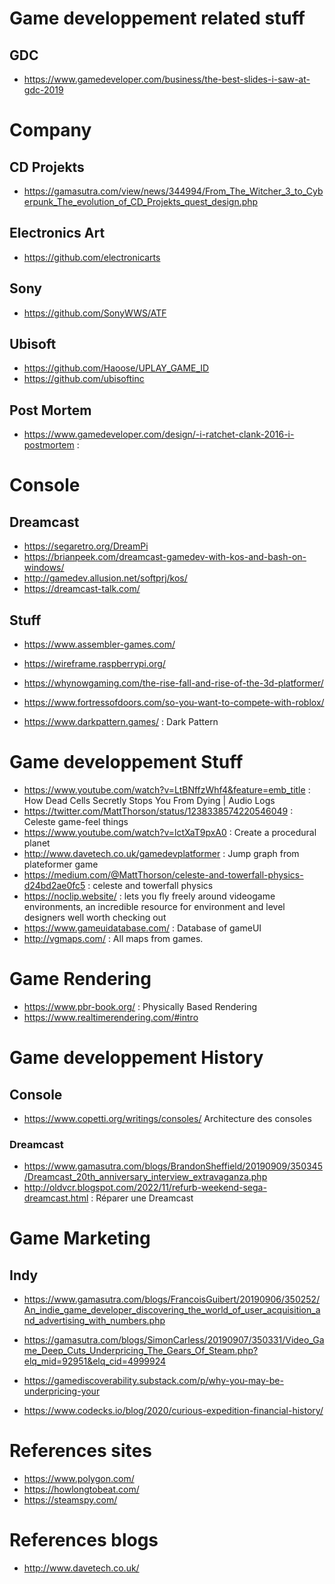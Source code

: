 # Game developpement related stuff

## GDC 
 - https://www.gamedeveloper.com/business/the-best-slides-i-saw-at-gdc-2019

# Company 

## CD Projekts
- https://gamasutra.com/view/news/344994/From_The_Witcher_3_to_Cyberpunk_The_evolution_of_CD_Projekts_quest_design.php

## Electronics Art
- https://github.com/electronicarts

## Sony
- https://github.com/SonyWWS/ATF

## Ubisoft
- https://github.com/Haoose/UPLAY_GAME_ID
- https://github.com/ubisoftinc

## Post Mortem
 - https://www.gamedeveloper.com/design/-i-ratchet-clank-2016-i-postmortem : 

# Console

## Dreamcast 
 - https://segaretro.org/DreamPi
 - https://brianpeek.com/dreamcast-gamedev-with-kos-and-bash-on-windows/
 - http://gamedev.allusion.net/softprj/kos/
 - https://dreamcast-talk.com/

## Stuff
 - https://www.assembler-games.com/
 - https://wireframe.raspberrypi.org/
 - https://whynowgaming.com/the-rise-fall-and-rise-of-the-3d-platformer/
 - https://www.fortressofdoors.com/so-you-want-to-compete-with-roblox/

 - https://www.darkpattern.games/ : Dark Pattern


# Game developpement Stuff
 - https://www.youtube.com/watch?v=LtBNffzWhf4&feature=emb_title : How Dead Cells Secretly Stops You From Dying | Audio Logs
 - https://twitter.com/MattThorson/status/1238338574220546049 : Celeste game-feel things
 - https://www.youtube.com/watch?v=lctXaT9pxA0 : Create a procedural planet
 - http://www.davetech.co.uk/gamedevplatformer : Jump graph from plateformer game
 - https://medium.com/@MattThorson/celeste-and-towerfall-physics-d24bd2ae0fc5 : celeste and towerfall physics
 - https://noclip.website/ : lets you fly freely around videogame environments, an incredible resource for environment and level designers well worth checking out
 - https://www.gameuidatabase.com/ : Database of gameUI
 - http://vgmaps.com/ : All maps from games.

# Game Rendering
 - https://www.pbr-book.org/ : Physically Based Rendering
 - https://www.realtimerendering.com/#intro
# Game developpement History

## Console

- https://www.copetti.org/writings/consoles/ Architecture des consoles

### Dreamcast
 - https://www.gamasutra.com/blogs/BrandonSheffield/20190909/350345/Dreamcast_20th_anniversary_interview_extravaganza.php
 - http://oldvcr.blogspot.com/2022/11/refurb-weekend-sega-dreamcast.html : Réparer une Dreamcast
# Game Marketing

## Indy
  - https://www.gamasutra.com/blogs/FrancoisGuibert/20190906/350252/An_indie_game_developer_discovering_the_world_of_user_acquisition_and_advertising_with_numbers.php
 
  - https://gamasutra.com/blogs/SimonCarless/20190907/350331/Video_Game_Deep_Cuts_Underpricing_The_Gears_Of_Steam.php?elq_mid=92951&elq_cid=4999924
  - https://gamediscoverability.substack.com/p/why-you-may-be-underpricing-your
  - https://www.codecks.io/blog/2020/curious-expedition-financial-history/

# References sites
 - https://www.polygon.com/
 - https://howlongtobeat.com/
 - https://steamspy.com/
 
# References blogs
 - http://www.davetech.co.uk/
 
